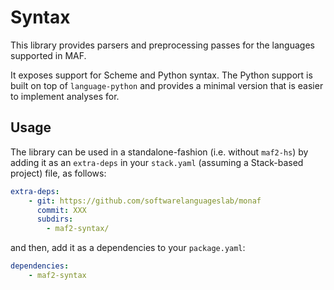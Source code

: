 # Syntax

This library provides parsers and preprocessing passes for the languages supported in MAF.

It exposes support for Scheme and Python syntax. The Python support is built on top of `language-python` and provides a minimal version that is easier to implement analyses for.

## Usage

The library can be used in a standalone-fashion (i.e. without `maf2-hs`) by adding it as an `extra-deps` in your `stack.yaml` (assuming a Stack-based project) file, as follows:

```yaml
extra-deps:
    - git: https://github.com/softwarelanguageslab/monaf
      commit: XXX
      subdirs:
        - maf2-syntax/
```

and then, add it as a dependencies to your `package.yaml`:

```yaml
dependencies:
    - maf2-syntax
```
